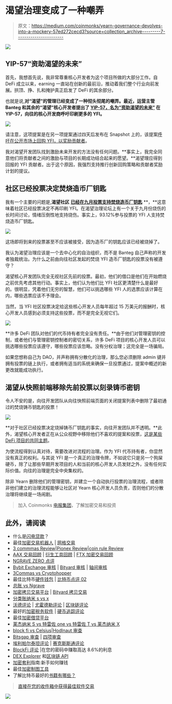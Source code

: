# 渴望治理变成了一种嘲弄

> 原文：<https://medium.com/coinmonks/yearn-governance-devolves-into-a-mockery-57ed272cecd3?source=collection_archive---------7----------------------->

![](img/b8a1ec5db316653f58d091c0a2bb2007.png)

## YIP-57“资助渴望的未来”

首先，我想首先说，我非常尊重核心开发者为这个项目所做的大部分工作。自 DeFi 成立以来，earning 一直站在创新的最前沿，推动着我们整个行业向前发展。拱顶、挣、扎和掩护真正启发了 DeFi 的其余部分。

也就是说,**对“渴望”的管理已经变成了一种彻头彻尾的嘲弄。最近，运营主管 Banteg 和其余的“渴望”核心开发者提出了 [YIP-57，名为“资助渴望的未来”](https://snapshot.page/#/yearn/proposal/QmX8oYTSkaXSARYZn7RuQzUufW9bVVQtwJ3zxurWrquS9a) **在 YIP-57，向往的核心开发商呼吁印刷更多的 YFI。****

![](img/5e2c7dc1c92df8e937951694bf45bcf0.png)

请注意，这项提案是在另一项提案通过四天后发布在 Snapshot 上的，该提案[呼吁在公开市场上回购 YFI，以奖励贡献者](https://snapshot.page/#/yearn/proposal/Qmb6gBzjvgLMazSrQQGVcjutLNdkVyM2Lh6yckMzdoaHWZ)。

我对渴望开发团队找到激励未来开发的方法没有任何问题。**事实上，我完全同意他们将贡献者之间的激励与项目的长期成功结合起来的愿望。**渴望理应得到回报的 YFI 贡献者。出于这个原因，我强烈支持推行创新回购策略和贡献者奖励计划的提议。

## 社区已经投票决定焚烧造币厂钥匙

我有一个主要的问题是,**渴望社区** [**已经在九月投票支持焚烧造币厂钥匙**](https://snapshot.page/#/yearn/proposal/QmXywy67BG2rMwaMnfWWP5op6MWPdYUU3RPxD38WdxkN57) **，**这意味着社区已经投票决定不再印刷 YFI。在渴望治理论坛上有一个关于九月份烧伤的长时间讨论，情绪压倒性地支持烧伤。事实上，93.12%参与投票的 YFI 人支持焚烧造币厂钥匙。

![](img/6209dbd9078bc0c3639a70e16943c796.png)

这场即将到来的投票甚至不应该被接受，因为造币厂的钥匙应该已经被烧掉了。

我认为渴望治理应该是一个去中心化的自治组织，而不是 Banteg 自己声称的开发者独裁统治。为什么之前由向往社区发起的焚烧 YFI 造币厂钥匙的投票没有被遵守？

渴望核心开发团队完全无视社区先前的投票。最初，他们的借口是他们在开始燃烧之前优先考虑其他行动。事实上，他们认为他们比 YFI 社区更清楚什么是最好的。很明显，凭着他们无穷的智慧，他们可以挑选哪些 YFI 人的选票应该计算在内，哪些选票应该不予理会。

当然，当 YFI 社区投票决定给这些核心开发人员每年超过 15 万美元的报酬时，核心开发人员感到必须支持这些投票，而不是完全无视它们。

![](img/09d0d19698540c64d39bda416667f2aa.png)

**许多 DeFi 团队对他们的代币持有者完全没有责任。**由于他们对管理密钥的控制，或者他们与管理密钥控制者的密切关系，许多 DeFi 项目的核心开发人员可以挑选哪些投票应该遵守，哪些投票应该忽略。没有分权治理；这完全是一场骗局。

如果您想称自己为 DAO，并声称拥有分散化的治理，那么您必须删除 admin 键并拥有投票的链上执行，或者拥有适当的系统来确保一旦投票通过，提案中概述的新更改就能成功执行。

## 渴望从快照前端移除先前投票以刻录铸币密钥

令人不安的是，向往开发团队从向往快照前端页面的关闭提案列表中删除了最初通过的焚烧铸币钥匙的投票！

![](img/b2333abc256a97c1b3ece157c37b0553.png)

**对于社区已经投票决定烧掉铸币厂钥匙的事实，向往开发团队并不透明。**此外，渴望核心开发者正在从公众视野中移除他们不喜欢的提案和投票，[这是某些 DeFi 项目的共同主题](/coinmonks/why-do-we-tolerate-censorship-in-defi-5582aaa33cd)。

为使流程得到认真对待，需要改进对流程的治理。作为 YFI 代币持有者，你显然没有真正的权利。与其说 YFI 是一个真正的治理令牌，不如说它只是另一个狗屎硬币，除了让那些早期开发项目的人和当前的核心开发人员发财之外，没有任何实际价值。向往的治理是完全中央集权的。

除非 Yearn 删除他们的管理密钥，并建立一个自动执行投票的治理流程，或者除非他们建立的治理流程能够让社区对 Yearn 核心开发人员负责，否则他们的分散治理将继续是一场闹剧。

> 加入 Coinmonks [电报集团](https://t.me/joinchat/EPmjKpNYwRMsBI4p)，了解加密交易和投资

## 此外，请阅读

*   什么是[闪电贷款](https://blog.coincodecap.com/what-are-flash-loans-on-ethereum)？
*   最佳[加密交易机器人](/coinmonks/crypto-trading-bot-c2ffce8acb2a) | [网格交易](https://blog.coincodecap.com/grid-trading)
*   [3 commmas Review](/coinmonks/3commas-review-an-excellent-crypto-trading-bot-2020-1313a58bec92)|[Pionex Review](/coinmonks/pionex-review-exchange-with-crypto-trading-bot-1e459d0191ea)|[coin rule Review](https://blog.coincodecap.com/coinrule-review-a-perfect-trading-bot)
*   [AAX 交易回顾](/coinmonks/aax-exchange-review-2021-67c5ea09330c) | [衍生工具回顾](/coinmonks/deribit-review-options-fees-apis-and-testnet-2ca16c4bbdb2) | [FTX 加密交易回顾](/coinmonks/ftx-crypto-exchange-review-53664ac1198f)
*   [NGRAVE ZERO 点评](/coinmonks/ngrave-zero-review-c465cf8307fc)
*   [Bybit Exchange 审核](/coinmonks/bybit-exchange-review-dbd570019b71) | [Bityard 审核](https://blog.coincodecap.com/bityard-reivew) | [轴间审核](https://blog.coincodecap.com/interdax-review)
*   [3Commas vs Cryptohopper](/coinmonks/3commas-vs-pionex-vs-cryptohopper-best-crypto-bot-6a98d2baa203)
*   最佳比特币[硬件钱包](/coinmonks/the-best-cryptocurrency-hardware-wallets-of-2020-e28b1c124069?source=friends_link&sk=324dd9ff8556ab578d71e7ad7658ad7c) | [比特币点评 02](/coinmonks/bitbox02-review-your-swiss-bitcoin-hardware-wallet-c36c88fff29)
*   [总账 vs Ngrave](https://blog.coincodecap.com/ngrave-vs-ledger)
*   [加密拷贝交易平台](/coinmonks/top-10-crypto-copy-trading-platforms-for-beginners-d0c37c7d698c) | [Bityard 拷贝交易](https://blog.coincodecap.com/bityard-copy-trading)
*   [分类账纳米 s vs x](https://blog.coincodecap.com/ledger-nano-s-vs-x)
*   [沃德评论](https://blog.coincodecap.com/vauld-review) | [尤霍德勒评论](/coinmonks/youhodler-4-easy-ways-to-make-money-98969b9689f2) | [区块链评论](/coinmonks/blockfi-review-53096053c097)
*   最好的[加密税务软件](/coinmonks/best-crypto-tax-tool-for-my-money-72d4b430816b) | [硬币追踪评论](/coinmonks/cointracking-review-a-reliable-cryptocurrency-tax-software-5114e3eb5737)
*   最佳[加密借贷平台](/coinmonks/top-5-crypto-lending-platforms-in-2020-that-you-need-to-know-a1b675cec3fa)
*   [莱杰纳米 S vs 特雷佐 one vs 特雷佐 T vs 莱杰纳米 X](https://blog.coincodecap.com/ledger-nano-s-vs-trezor-one-ledger-nano-x-trezor-t)
*   [block fi vs Celsius](/coinmonks/blockfi-vs-celsius-vs-hodlnaut-8a1cc8c26630)|[Hodlnaut 审查](https://blog.coincodecap.com/hodlnaut-review)
*   [Bitsgap 审查](/coinmonks/bitsgap-review-a-crypto-trading-bot-that-makes-easy-money-a5d88a336df2) | [四项审查](/coinmonks/quadency-review-a-crypto-trading-automation-platform-3068eaa374e1)
*   [埃利帕尔泰坦评论](/coinmonks/ellipal-titan-review-85e9071dd029) | [赛克斯斯通评论](https://blog.coincodecap.com/secux-stone-hardware-wallet-review)
*   [BlockFi 评论](/coinmonks/blockfi-review-53096053c097) |在您的密码中赚取高达 8.6%的利息
*   [DEX Explorer](https://explorer.bitquery.io/ethereum/dex) 和[区块链 API](https://explorer.bitquery.io/graphql)
*   [加密套利](/coinmonks/crypto-arbitrage-guide-how-to-make-money-as-a-beginner-62bfe5c868f6)指南:新手如何赚钱
*   最佳[加密制图工具](/coinmonks/what-are-the-best-charting-platforms-for-cryptocurrency-trading-85aade584d80)
*   了解比特币最好的[书籍有哪些？](/coinmonks/what-are-the-best-books-to-learn-bitcoin-409aeb9aff4b)

> [直接在您的收件箱中获得最佳软件交易](/coinmonks/newsletters/coinmonks)

[![](img/160ce73bd06d46c2250251e7d5969f9d.png)](https://medium.com/coinmonks/newsletters/coinmonks)